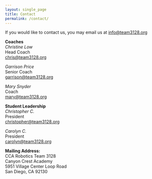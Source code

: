 ```yaml
---
layout: single_page
title: Contact
permalink: /contact/
---
```


If you would like to contact us, you may email us at [info@team3128.org](mailto:info@team3128.org)

**Coaches**    
*Christine Low*  
Head Coach   
[chris@team3128.org](mailto:chris@team3128.org)

*Garrison Price*  
Senior Coach  
[garrison@team3128.org](mailto:garrison@team3128.org) 

*Mary Snyder*  
Coach  
[mary@team3128.org](mailto:mary@team3128.org)

**Student Leadership**  
*Christopher C.*  
President  
[christopher@team3128.org](mailto:christopher@team3128.org)

*Carolyn C.*  
President  
[carolyn@team3128.org](mailto:carolyn@team3128.org)

<!-- 
**Item Requests:**  
If you would like to request an item for the workshop, the robot, or robotics, [tell us here](https://docs.google.com/forms/d/e/1FAIpQLSeDOGKZMsi8F6hn1Md16a8cnNyxb3TEy5sdJTwQK0GUv-Sf8w/viewform)
-->

**Mailing Address:**  
CCA Robotics Team 3128  
Canyon Crest Academy  
5951 Village Center Loop Road  
San Diego, CA 92130

